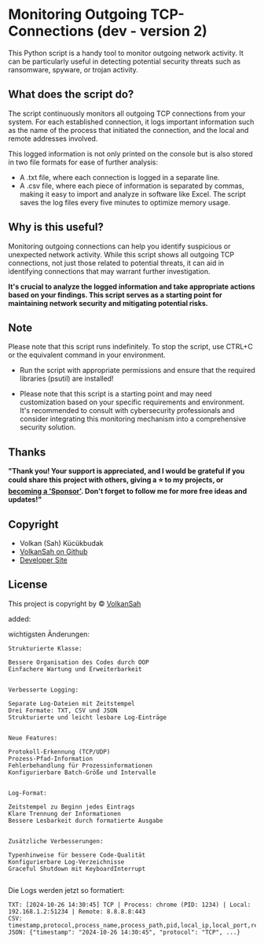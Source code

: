 # Monitoring Outgoing TCP-Connections (dev - version 2)


This Python script is a handy tool to monitor outgoing network activity. It can be particularly useful in detecting potential security threats such as ransomware, spyware, or trojan activity.

## What does the script do?
The script continuously monitors all outgoing TCP connections from your system. For each established connection, it logs important information such as the name of the process that initiated the connection, and the local and remote addresses involved.

This logged information is not only printed on the console but is also stored in two file formats for ease of further analysis:

- A .txt file, where each connection is logged in a separate line.
- A .csv file, where each piece of information is separated by commas, making it easy to import and analyze in software like Excel.
The script saves the log files every five minutes to optimize memory usage.

## Why is this useful?
Monitoring outgoing connections can help you identify suspicious or unexpected network activity. While this script shows all outgoing TCP connections, not just those related to potential threats, it can aid in identifying connections that may warrant further investigation.

**It's crucial to analyze the logged information and take appropriate actions based on your findings. This script serves as a starting point for maintaining network security and mitigating potential risks.**

## Note
Please note that this script runs indefinitely. To stop the script, use CTRL+C or the equivalent command in your environment.

- Run the script with appropriate permissions and ensure that the required libraries (psutil) are installed!

- Please note that this script is a starting point and may need customization based on your specific requirements and environment. It's recommended to consult with cybersecurity professionals and consider integrating this monitoring mechanism into a comprehensive security solution.

## Thanks
**"Thank you! Your support is appreciated, and I would be grateful if you could share this project with others,  giving a :star: to my projects, or  
[becoming a 'Sponsor'](https://github.com/sponsors/volkansah). Don't forget to follow me for more free ideas and updates!"**

## Copyright
- Volkan (Sah) Kücükbudak
- [VolkanSah on Github](https://github.com/volkansah)
- [Developer Site](https://volkansah.github.io)

## License
This project is copyright by © [VolkanSah](https://github.com/volkansah) 

added:

 wichtigsten Änderungen:
```
Strukturierte Klasse:

Bessere Organisation des Codes durch OOP
Einfachere Wartung und Erweiterbarkeit


Verbesserte Logging:

Separate Log-Dateien mit Zeitstempel
Drei Formate: TXT, CSV und JSON
Strukturierte und leicht lesbare Log-Einträge


Neue Features:

Protokoll-Erkennung (TCP/UDP)
Prozess-Pfad-Information
Fehlerbehandlung für Prozessinformationen
Konfigurierbare Batch-Größe und Intervalle


Log-Format:

Zeitstempel zu Beginn jedes Eintrags
Klare Trennung der Informationen
Bessere Lesbarkeit durch formatierte Ausgabe


Zusätzliche Verbesserungen:

Typenhinweise für bessere Code-Qualität
Konfigurierbare Log-Verzeichnisse
Graceful Shutdown mit KeyboardInterrupt


```
Die Logs werden jetzt so formatiert:
```
TXT: [2024-10-26 14:30:45] TCP | Process: chrome (PID: 1234) | Local: 192.168.1.2:51234 | Remote: 8.8.8.8:443
CSV: timestamp,protocol,process_name,process_path,pid,local_ip,local_port,remote_ip,remote_port,status
JSON: {"timestamp": "2024-10-26 14:30:45", "protocol": "TCP", ...}
```
